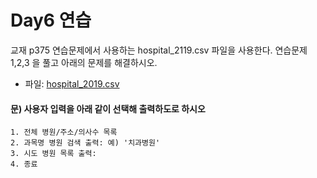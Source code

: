 # Day6 연습

교재 p375 연습문제에서 사용하는 hospital_2119.csv 파일을 사용한다. 연습문제 1,2,3 을 풀고 아래의 문제를 해결하시오.

- 파일: [hospital_2019.csv](./hospital_2019.csv)

#### 문) 사용자 입력을 아래 같이 선택해 출력하도로 하시오

```
1. 전체 병원/주소/의사수 목록
2. 과목명 병원 검색 출력: 예) '치과병원'
3. 시도 병원 목록 출력:
4. 종료
```
